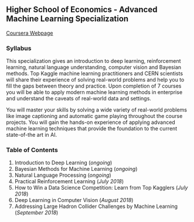 ## Higher School of Economics - Advanced Machine Learning Specialization
[Coursera Webpage](https://www.coursera.org/specializations/aml)

### Syllabus
This specialization gives an introduction to deep learning, reinforcement learning, natural language understanding, computer vision and Bayesian methods. Top Kaggle machine learning practitioners and CERN scientists will share their experience of solving real-world problems and help you to fill the gaps between theory and practice. Upon completion of 7 courses you will be able to apply modern machine learning methods in enterprise and understand the caveats of real-world data and settings.

You will master your skills by solving a wide variety of real-world problems like image captioning and automatic game playing throughout the course projects. You will gain the hands-on experience of applying advanced machine learning techniques that provide the foundation to the current state-of-the art in AI.

### Table of Contents
1. Introduction to Deep Learning (*ongoing*)
2. Bayesian Methods for Machine Learning (*ongoing*)
3. Natural Language Processing (*ongoing*)
4. Practical Reinforcement Learning (*July 2018*)
5. How to Win a Data Science Competition: Learn from Top Kagglers (*July 2018*)
6. Deep Learning in Computer Vision (*August 2018*)
7. Addressing Large Hadron Collider Challenges by Machine Learning (*September 2018*)
